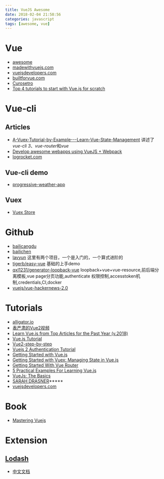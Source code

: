 ```yaml
---
title: VueJS Awesome
date: 2018-02-04 21:58:56
categories: javascript
tags: [awesome, vue]
---
```



# Vue
- [awesome](https://github.com/vuejs/awesome-vue#external-resources)
- [madewithvuejs.com](https://madewithvuejs.com/)
- [vuejsdevelopers.com](https://vuejsdevelopers.com/)
- [builtforvue.com](https://builtforvue.com/)
- [Curosetro](https://coursetro.com/)
- [Top 4 tutorials to start with Vue.js for scratch](https://www.storyblok.com/tp/4-tutorials-start-vuejs-beginner)

<!-- more -->

# Vue-cli
## Articles
- [A-Vuex-Tutorial-by-Example---Learn-Vue-State-Management](https://coursetro.com/posts/code/144/A-Vuex-Tutorial-by-Example---Learn-Vue-State-Management) 讲述了*vue-cli 3*、*vue-router*和*vue*
- [Develop awesome webapps using VueJS + Webpack](https://itnext.io/develop-awesome-webapps-using-vuejs-webpack-bda08ebb691c)
- [logrocket.com](https://blog.logrocket.com/vue-cli-3-the-deep-dive-41dff070ac4a)

## Vue-cli demo
- [progressive-weather-app](https://jimmerioles.github.io/progressive-weather-app/)

## Vuex
- [Vuex Store](https://codeburst.io/vuex-store-d888de10d499)




# Github
- [bailicangdu](https://github.com/bailicangdu)
- [bailichen](https://github.com/bailichen)
- [lavyun](https://github.com/lavyun) 这里有两个项目，一个是入门的，一个算式进阶的
- [tigerb/easy-vue](https://github.com/tigerb/easy-vue/) 基础的上手demo
- [qxl1231/generator-loopback-vue](https://github.com/qxl1231/generator-loopback-vue) loopback+vue+vue-resource,前后端分离模板,vue page分页功能,authenticate 权限控制,accesstoken机制,credentials,CI,docker
- [vuejs/vue-hackernews-2.0](https://github.com/vuejs/vue-hackernews-2.0)

# Tutorials
- [alligator.io](https://alligator.io/vuejs/)
- [表严肃的Vue2视频](http://biaoyansu.com/18.0)
- [Learn Vue.js from Top Articles for the Past Year (v.2018)](https://medium.mybridge.co/learn-vue-js-from-top-articles-for-the-past-year-v-2018-2b945cfc4f2d)
- [Vue.js Tutorial](http://vegibit.com/vue-js-tutorial)
- [Vue2-step-by-step](https://laracasts.com/series/learn-vue-2-step-by-step)
- [Vuejs 2 Authentication Tutorial](https://auth0.com/blog/vuejs2-authentication-tutorial/)
- [Getting Started with Vue.js](https://sabe.io/tutorials/getting-started-with-vue-js)
- [Getting Started with Vuex: Managing State in Vue.js](https://sabe.io/tutorials/getting-started-with-vuex)
- [Getting Started With Vue Router](https://scotch.io/tutorials/getting-started-with-vue-router)
- [5 Practical Examples For Learning Vue.js](https://tutorialzine.com/2016/03/5-practical-examples-for-learning-vue-js)
- [VueJs: The Basics](https://coligo.io/vuejs-the-basics/)
- [SARAH DRASNER](https://css-tricks.com/author/sdrasner/)*****
- [vuejsdevelopers.com](https://vuejsdevelopers.com/topics/#vue+router)

# Book
- [Mastering Vuejs](https://masteringvuejs.com/)

# Extension
## [Lodash](https://lodash.com/)
- [中文文档](http://www.css88.com/doc/lodash/)
